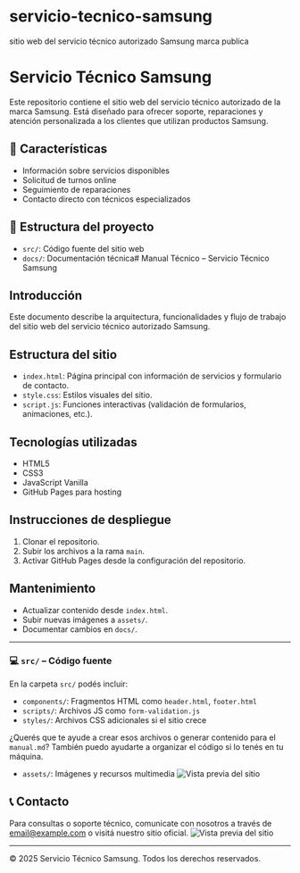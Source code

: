 # servicio-tecnico-samsung
sitio web del servicio técnico autorizado Samsung marca publica
# Servicio Técnico Samsung

Este repositorio contiene el sitio web del servicio técnico autorizado de la marca Samsung. Está diseñado para ofrecer soporte, reparaciones y atención personalizada a los clientes que utilizan productos Samsung.

## 🚀 Características
- Información sobre servicios disponibles
- Solicitud de turnos online
- Seguimiento de reparaciones
- Contacto directo con técnicos especializados

## 📁 Estructura del proyecto
- `src/`: Código fuente del sitio web
- `docs/`: Documentación técnica# Manual Técnico – Servicio Técnico Samsung

## Introducción
Este documento describe la arquitectura, funcionalidades y flujo de trabajo del sitio web del servicio técnico autorizado Samsung.

## Estructura del sitio
- `index.html`: Página principal con información de servicios y formulario de contacto.
- `style.css`: Estilos visuales del sitio.
- `script.js`: Funciones interactivas (validación de formularios, animaciones, etc.).

## Tecnologías utilizadas
- HTML5
- CSS3
- JavaScript Vanilla
- GitHub Pages para hosting

## Instrucciones de despliegue
1. Clonar el repositorio.
2. Subir los archivos a la rama `main`.
3. Activar GitHub Pages desde la configuración del repositorio.

## Mantenimiento
- Actualizar contenido desde `index.html`.
- Subir nuevas imágenes a `assets/`.
- Documentar cambios en `docs/`.

---

### 💻 `src/` – Código fuente

En la carpeta `src/` podés incluir:
- `components/`: Fragmentos HTML como `header.html`, `footer.html`
- `scripts/`: Archivos JS como `form-validation.js`
- `styles/`: Archivos CSS adicionales si el sitio crece

¿Querés que te ayude a crear esos archivos o generar contenido para el `manual.md`? También puedo ayudarte a organizar el código si lo tenés en tu máquina.
- `assets/`: Imágenes y recursos multimedia ![Vista previa del sitio](assets/captura.png)


## 📞 Contacto
Para consultas o soporte técnico, comunicate con nosotros a través de [email@example.com](mailto:email@example.com) o visitá nuestro sitio oficial.
![Vista previa del sitio](assets/vista-previa.png)

---

© 2025 Servicio Técnico Samsung. Todos los derechos reservados.
